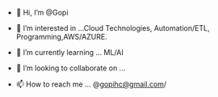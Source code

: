 - 👋 Hi, I’m @Gopi  
- 👀 I’m interested in ...Cloud Technologies, Automation/ETL, Programming,AWS/AZURE. 
- 🌱 I’m currently learning ... ML/AI

- 💞️ I’m looking to collaborate on ...
- 📫 How to reach me ... @gopihc@gmail.com/

<!---
gopihc/gopihc is a ✨ special ✨ repository because its `README.md` (this file) appears on your GitHub profile.
You can click the Preview link to take a look at your changes.
--->
